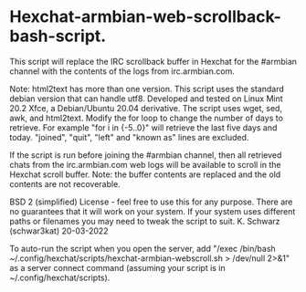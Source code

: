 # Hexchat-armbian-web-scrollback-bash-script.
This script will replace the IRC scrollback buffer in Hexchat for the #armbian channel with the contents of the logs from irc.armbian.com.

Note: html2text has more than one version. This script uses the standard debian version that can handle utf8. 
Developed and tested on Linux Mint 20.2 Xfce, a Debian/Ubuntu 20.04 derivative. The script uses wget, sed, awk, and html2text. 
Modify the for loop to change the number of days to retrieve. For example "for i in {-5..0}" will retrieve the last five days and today.
"joined", "quit", "left" and "known as" lines are excluded. 

If the script is run before joining the #armbian channel, then all retrieved chats from the irc.armbian.com web logs 
will be available to scroll in the Hexchat scroll buffer. Note: the buffer contents are replaced and the old contents are not recoverable.

BSD 2 (simplified) License - feel free to use this for any purpose. There are no guarantees that it will work on your system.
If your system uses different paths or filenames you may need to tweak the script to suit.
K. Schwarz (schwar3kat) 20-03-2022

To auto-run the script when you open the server, add "/exec /bin/bash ~/.config/hexchat/scripts/hexchat-armbian-webscroll.sh > /dev/null 2>&1" as a server connect command (assuming your script is in ~/.config/hexchat/scripts).
